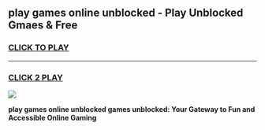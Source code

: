 
## play games online unblocked - Play Unblocked Gmaes & Free
<h3>
<a href="https://premium.freeplayer.one?title=play_games_online_unblocked&ref=20F">CLICK TO PLAY</a></h3>
<hr>

<h3>
<a href="https://premium.freeplayer.one?title=play_games_online_unblocked&ref=20F">CLICK 2 PLAY</a>
  
</h3>

<a href="https://premium.freeplayer.one?title=play_games_online_unblocked&ref=20F/"><img src="https://clearcache.store/games.png"></a>


**play games online unblocked games unblocked: Your Gateway to Fun and Accessible Online Gaming**
